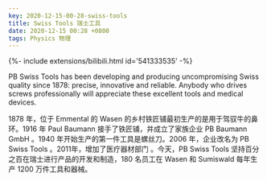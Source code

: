 ```yaml
---
key: 2020-12-15-00-28-swiss-tools
title: Swiss Tools 瑞士工具
date: 2020-12-15 00:28 +0800
tags: Physics 物理
---
```


<div>{%- include extensions/bilibili.html id='541333535' -%}</div>

PB Swiss Tools has been developing and producing uncompromising Swiss quality since 1878: precise, innovative and reliable. Anybody who drives screws professionally will appreciate these excellent tools and medical devices.

1878 年，位于 Emmental 的 Wasen 的乡村铁匠铺最初生产的是用于驾驭牛的鼻环。1916 年 Paul Baumann 接手了铁匠铺，并成立了家族企业 PB Baumann GmbH 。1940 年开始生产的第一件工具是螺丝刀。2006 年，企业改名为 PB Swiss Tools 。2011年，增加了医疗器材部门 。今天，PB Swiss Tools 坚持百分之百在瑞士进行产品的开发和制造，180 名员工在 Wasen 和 Sumiswald 每年生产 1200 万件工具和器械。

<!--more-->
